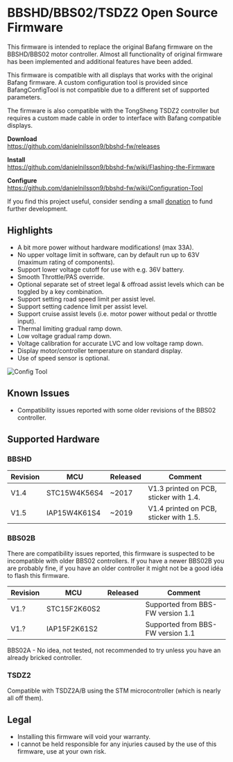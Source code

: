 # BBSHD/BBS02/TSDZ2 Open Source Firmware

This firmware is intended to replace the original Bafang firmware on the BBSHD/BBS02 motor controller. Almost all functionality of original firmware has been implemented and additional features have been added.

This firmware is compatible with all displays that works with the original Bafang firmware. A custom configuration tool is provided since BafangConfigTool is not compatible due to a different set of supported parameters.

The firmware is also compatible with the TongSheng TSDZ2 controller but requires a custom made cable in order to interface with Bafang compatible displays.

**Download**  
https://github.com/danielnilsson9/bbshd-fw/releases

**Install**  
https://github.com/danielnilsson9/bbshd-fw/wiki/Flashing-the-Firmware

**Configure**  
https://github.com/danielnilsson9/bbshd-fw/wiki/Configuration-Tool


If you find this project useful, consider sending a small [donation](https://www.paypal.com/donate/?business=LVAYFCMQYN8F4&no_recurring=0&item_name=BBSHD-FW&currency_code=USD) to fund further development.


## Highlights
* A bit more power without hardware modifications! (max 33A).
* No upper voltage limit in software, can by default run up to 63V (maximum rating of components).
* Support lower voltage cutoff for use with e.g. 36V battery.
* Smooth Throttle/PAS override.
* Optional separate set of street legal & offroad assist levels which can be toggled by a key combination.
* Support setting road speed limit per assist level.
* Support setting cadence limit per assist level.
* Support cruise assist levels (i.e. motor power without pedal or throttle input).
* Thermal limiting gradual ramp down.
* Low voltage gradual ramp down.
* Voltage calibration for accurate LVC and low voltage ramp down.
* Display motor/controller temperature on standard display.
* Use of speed sensor is optional.

![Config Tool](https://raw.githubusercontent.com/wiki/danielnilsson9/bbshd-fw/img/config_tool/config_tool3.png)

## Known Issues
* Compatibility issues reported with some older revisions of the BBS02 controller.


## Supported Hardware

### BBSHD

Revision | MCU          | Released    | Comment
-------- | ------------ | ----------- | --------------------
V1.4     | STC15W4K56S4 | ~2017       | V1.3 printed on PCB, sticker with 1.4.
V1.5     | IAP15W4K61S4 | ~2019       | V1.4 printed on PCB, sticker with 1.5.

### BBS02B
There are compatibility issues reported, this firmware is suspected to be incompatible with older BBS02 controllers.
If you have a newer BBS02B you are probably fine, if you have an older controller it might not be a good idéa to flash this firmware.

Revision | MCU          | Released    | Comment
-------- | ------------ | ----------- | --------------------
V1.?     | STC15F2K60S2 |             | Supported from BBS-FW version 1.1
V1.?     | IAP15F2K61S2 |             | Supported from BBS-FW version 1.1

BBS02A - No idea, not tested, not recommended to try unless you have an already bricked controller.

### TSDZ2
Compatible with TSDZ2A/B using the STM microcontroller (which is nearly all off them).

## Legal
* Installing this firmware will void your warranty.
* I cannot be held responsible for any injuries caused by the use of this firmware, use at your own risk.

